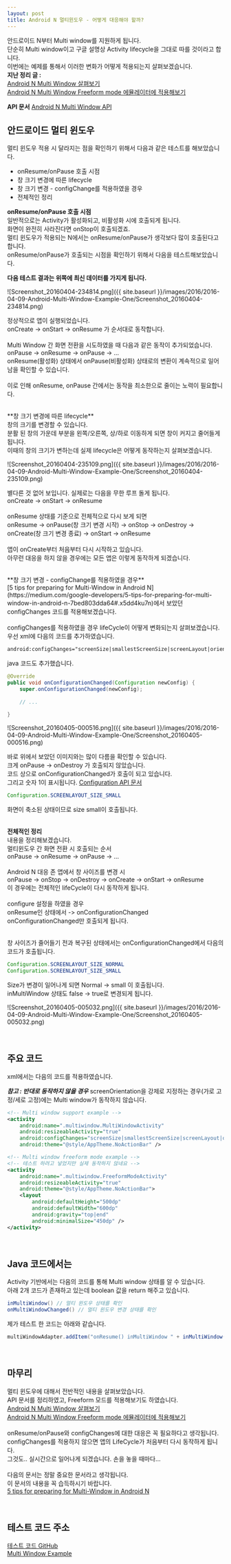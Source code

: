 ```yaml
---
layout: post
title: Android N 멀티윈도우 - 어떻게 대응해야 할까?
---
```


안드로이드 N부터 Multi window를 지원하게 됩니다.<br />
단순히 Multi window이고 구글 설명상 Activity lifecycle을 그대로 따를 것이라고 합니다.<br />
이번에는 예제를 통해서 이러한 변화가 어떻게 적용되는지 살펴보겠습니다.<br />
**지난 정리 글 :**
<br />
[Android N Multi Window 살펴보기](http://thdev.tech/Android-N-Preview-Multi-Window/)
<br />
[Android N Multi Window Freeform mode 에뮬레이터에 적용해보기](http://thdev.net/657)

**API 문서**
[Android N Multi Window API](http://developer.android.com/preview/features/multi-window.html)
<br />

## 안드로이드 멀티 윈도우

 멀티 윈도우 적용 시 달라지는 점을 확인하기 위해서 다음과 같은 테스트를 해보았습니다.
 
 - onResume/onPause 호출 시점
 - 창 크기 변경에 따른 lifecycle
 - 창 크기 변경 - configChange를 적용하였을 경우
 - 전체적인 정리

**onResume/onPause 호출 시점**<br />
 일반적으로는 Activity가 활성화되고, 비활성화 시에 호출되게 됩니다.<br />
 화면이 완전히 사라진다면 onStop이 호출되겠죠.<br />
 멀티 윈도우가 적용되는 N에서는 onResume/onPause가 생각보다 많이 호출된다고 합니다.<br />
 onResume/onPause가 호출되는 시점을 확인하기 위해서 다음을 테스트해보았습니다.<br />

**다음 테스트 결과는 위쪽에 최신 데이터를 가지게 됩니다.**
<br />

 ![Screenshot_20160404-234814.png]({{ site.baseurl }}/images/2016/2016-04-09-Android-Multi-Window-Example-One/Screenshot_20160404-234814.png)

 정상적으로 앱이 실행되었습니다.<br />
 onCreate -> onStart -> onResume 가 순서대로 동작합니다.<br />
 <br />
 Multi Window 간 화면 전환을 시도하였을 때 다음과 같은 동작이 추가되었습니다.<br />
 onPause -> onResume -> onPause -> ...<br />
 onResume(활성화) 상태에서 onPause(비활성화) 상태로의 변환이 계속적으로 일어남을 확인할 수 있습니다.<br />
 <br />
 이로 인해 onResume, onPause 간에서는 동작을 최소한으로 줄이는 노력이 필요합니다.
 
 <br />
 **창 크기 변경에 따른 lifecycle**<br />
 창의 크기를 변경할 수 있습니다.<br />
 분활 된 창의 가운데 부분을 왼쪽/오른쪽, 상/하로 이동하게 되면 창이 커지고 줄어들게 됩니다.<br />
 이때의 창의 크기가 변하는데 실제 lifecycle은 어떻게 동작하는지 살펴보겠습니다.<br />

 ![Screenshot_20160404-235109.png]({{ site.baseurl }}/images/2016/2016-04-09-Android-Multi-Window-Example-One/Screenshot_20160404-235109.png)

 별다른 것 없어 보입니다. 실제로는 다음을 무한 루프 돌게 됩니다.<br />
 onCreate -> onStart -> onResume<br />
 <br />
 onResume 상태를 기준으로 전체적으로 다시 보게 되면<br />
 onResume -> onPause(창 크기 변경 시작) -> onStop -> onDestroy -> onCreate(창 크기 변경 종료) -> onStart -> onResume<br />
 <br />
 앱이 onCreate부터 처음부터 다시 시작하고 있습니다.<br />
 아무런 대응을 하지 않을 경우에는 모든 앱은 이렇게 동작하게 되겠습니다.<br />
 
 <br />
 **창 크기 변경 - configChange를 적용하였을 경우**<br />
  [5 tips for preparing for Multi-Window in Android N](https://medium.com/google-developers/5-tips-for-preparing-for-multi-window-in-android-n-7bed803dda64#.x5dd4ku7n)에서 보았던 configChanges 코드를 적용해보겠습니다.<br />
  <br />
  configChanges를 적용하였을 경우 lifeCycle이 어떻게 변화되는지 살펴보겠습니다.<br />
  우선 xml에 다음의 코드를 추가하였습니다.<br />

```xml
android:configChanges="screenSize|smallestScreenSize|screenLayout|orientation"
```

java 코드도 추가했습니다.
```java
@Override
public void onConfigurationChanged(Configuration newConfig) {
    super.onConfigurationChanged(newConfig);
    
    // ...
    
}
```

 ![Screenshot_20160405-000516.png]({{ site.baseurl }}/images/2016/2016-04-09-Android-Multi-Window-Example-One/Screenshot_20160405-000516.png)


바로 위에서 보았던 이미지와는 많이 다름을 확인할 수 있습니다.<br />
크게 onPause -> onDestroy 가 호출되지 않았습니다.<br />
코드 상으로 onConfigurationChanged가 호출이 되고 있습니다.<br />
그리고 숫자 1이 표시됩니다. [Configuration API 문서](http://developer.android.com/reference/android/content/res/Configuration.html)<br />

```java
Configuration.SCREENLAYOUT_SIZE_SMALL
```

 화면이 축소된 상태이므로 size small이 호출됩니다.<br />
<br />

 **전체적인 정리**<br />
 내용을 정리해보겠습니다.<br />
 멀티윈도우 간 화면 전환 시 호출되는 순서<br />
 onPause -> onResume -> onPause -> ...<br />
 <br />
 Android N 대응 존 앱에서 창 사이즈를 변경 시<br />
 onPause -> onStop -> onDestroy -> onCreate -> onStart -> onResume<br />
 이 경우에는 전체적인 lifeCycle이 다시 동작하게 됩니다.<br />
 <br />
 configure 설정을 하였을 경우<br />
 onResume인 상태에서 -> onConfigurationChanged<br />
 onConfigurationChanged만 호출되게 됩니다.<br />
 <br />

 창 사이즈가 줄어들기 전과 복구된 상태에서는 onConfigurationChanged에서 다음의 코드가 호출됩니다.<br />

```java
Configuration.SCREENLAYOUT_SIZE_NORMAL
Configuration.SCREENLAYOUT_SIZE_SMALL
```

 Size가 변경이 일어나게 되면 Normal -> small 이 호출됩니다.<br />
 inMultiWindow 상태도 false -> true로 변경되게 됩니다.<br />

![Screenshot_20160405-005032.png]({{ site.baseurl }}/images/2016/2016-04-09-Android-Multi-Window-Example-One/Screenshot_20160405-005032.png)


<br />

## 주요 코드

 xml에서는 다음의 코드를 적용하였습니다.<br />

  ***참고 : 반대로 동작하지 않을 경우***
  screenOrientation을 강제로 지정하는 경우(가로 고정/세로 고정)에는 Multi window가 동작하지 않습니다.

```xml
<!-- Multi window support example -->
<activity
    android:name=".multiwindow.MultiWindowActivity"
    android:resizeableActivity="true"
    android:configChanges="screenSize|smallestScreenSize|screenLayout|orientation"
    android:theme="@style/AppTheme.NoActionBar" />

<!-- Multi window freeform mode example -->
<!-- 테스트 하려고 넣었지만 실제 동작하지 않네요 -->
<activity
    android:name=".multiwindow.FreeformModeActivity"
    android:resizeableActivity="true"
    android:theme="@style/AppTheme.NoActionBar">
    <layout
        android:defaultHeight="500dp"
        android:defaultWidth="600dp"
        android:gravity="top|end"
        android:minimalSize="450dp" />
</activity>
```

<br />

## Java 코드에서는

Activity 기반에서는 다음의 코드를 통해 Multi window 상태를 알 수 있습니다.<br />
아래 2개 코드가 존재하고 있는데 boolean 값을 return 해주고 있습니다.<br />

```java
inMultiWindow() // 멀티 윈도우 상태를 확인
onMultiWindowChanged() // 멀티 윈도우 변경 상태를 확인
```

제가 테스트 한 코드는 아래와 같습니다.

```java
multiWindowAdapter.addItem("onResume() inMultiWindow " + inMultiWindow(), true);
```

<br />

## 마무리

 멀티 윈도우에 대해서 전반적인 내용을 살펴보았습니다.<br />
 API 문서를 정리하였고, Freeform 모드를 적용해보기도 하였습니다.
<br />
 [Android N Multi Window 살펴보기](http://thdev.tech/Android-N-Preview-Multi-Window/)
<br />
 [Android N Multi Window Freeform mode 에뮬레이터에 적용해보기](http://thdev.net/657)
<br />
<br />
onResume/onPause와 configChanges에 대한 대응은 꼭 필요하다고 생각됩니다.<br />
configChanges를 적용하지 않으면 앱의 LifeCycle가 처음부터 다시 동작하게 됩니다.<br />
그것도.. 실시간으로 일어나게 되겠습니다. 손을 놓을 때마다...
<br />
<br />
다음의 문서는 정말 중요한 문서라고 생각됩니다.<br />
이 문서의 내용을 꼭 습득하시기 바랍니다.<br />
 [5 tips for preparing for Multi-Window in Android N](https://medium.com/google-developers/5-tips-for-preparing-for-multi-window-in-android-n-7bed803dda64#.x5dd4ku7n)

<br />

## 테스트 코드 주소

[테스트 코드 GitHub](https://github.com/taehwandev/BlogExampleAndroidN)
<br />
[Multi Window Example](https://github.com/taehwandev/BlogExampleAndroidN/tree/master/app/src/main/java/tech/thdev/blogexampleandroidn/multiwindow)
